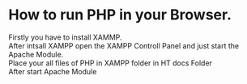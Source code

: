 
# How to run PHP in your Browser.
 Firstly you have to install XAMMP. <br>
 After intsall XAMPP open the XAMPP Controll Panel and just start the Apache Module.<br>
 Place your all files of PHP in XAMPP folder in HT docs Folder <br>
 After start Apache Module 
 
